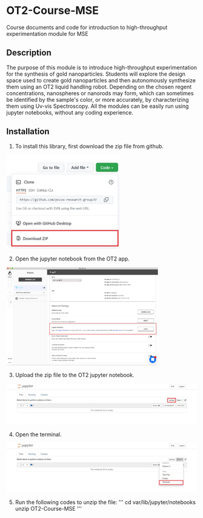 # OT2-Course-MSE
Course documents and code for introduction to high-throughput experimentation module for MSE

## Description 
The purpose of this module is to introduce high-throughput experimentation for the synthesis of gold nanoparticles. Students will explore the design space used to create gold nanoparticles and then autonomously synthesize them using an OT2 liquid handling robot. Depending on the chosen regent concentrations, nanospheres or nanorods may form, which can sometimes be identified by the sample's color, or more accurately, by characterizing them using Uv-vis Spectroscopy. All the modules can be easily run using jupyter notebooks, without any coding experience.  


## Installation 

1. To install this library, first download the zip file from github.

<img src= "images/download_zip.jpg" width = "300"/>

2. Open the jupyter notebook from the OT2 app.

<img src= "images/jupyter notebook OT2.jpg" width = "400"/>

3. Upload the zip file to the OT2 jupyter notebook.

<img src= "images/upload_file.jpg" width = "700"/>

4. Open the terminal.

<img src= "images/terminal.jpg" width = "700"/>   

5. Run the following codes to unzip the file:
'''
cd var/lib/jupyter/notebooks 
unzip OT2-Course-MSE
'''